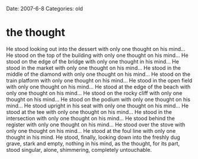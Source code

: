 Date: 2007-6-8
Categories: old

# the thought

He stood looking out into the dessert with only one thought on his mind... He stood on the top of the building with only one thought on his mind... He stood on the edge of the bridge with only one thought in his mind... He stood in the market with only one thought on his mind... He stood in the middle of the diamond with only one thought on his mind... He stood on the train platform with only one thought on his mind... He stood in the open field with only one thought on his mind... He stood at the edge of the beach with only one thought on his mind... He stood on the rocky cliff with only one thought on his mind... He stood on the podium with only one thought on his mind... He stood upright in his seat with only one thought on his mind... He stood at the tee with only one thought on his mind... He stood in the intersection with only one thought on his mind... He stood behind the register with only one thought on his mind... He stood over the stove with only one thought on his mind... He stood at the foul line with only one thought in his mind.  He stood, finally, looking down into the freshly dug grave, stark and empty, nothing in his mind, as the thought, for its part, stood singular, alone, shimmering, completely untouchable.
